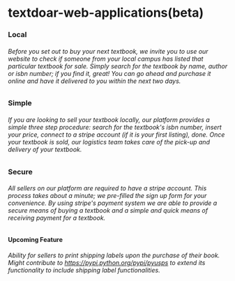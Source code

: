 # textdoar-web-applications(beta)
### Local
###### Before you set out to buy your next textbook, we invite you to use our website to check if someone from your local campus has listed that particular textbook for sale. Simply search for the textbook by name, author or isbn number; if you find it, great! You can go ahead and purchase it online and have it delivered to you within the next two days.

### Simple
###### If you are looking to sell your textbook locally, our platform provides a simple three step procedure: search for the textbook's isbn number, insert your price, connect to a stripe account (if it is your first listing), done. Once your textbook is sold, our logistics team takes care of the pick-up and delivery of your textbook.
### Secure
###### All sellers on our platform are required to have a stripe account. This process takes about a minute; we pre-filled the sign up form for your convenience. By using stripe's payment system we are able to provide a secure means of buying a textbook and a simple and quick means of receiving payment for a textbook.

#### Upcoming Feature
###### Ability for sellers to print shipping labels upon the purchase of their book. Might contribute to https://pypi.python.org/pypi/pyusps to extend its functionality to include shipping label functionalities.
